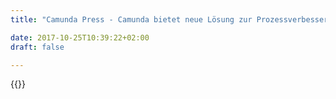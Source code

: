 ```yaml
---
title: "Camunda Press - Camunda bietet neue Lösung zur Prozessverbesserung | Camunda BPM"

date: 2017-10-25T10:39:22+02:00
draft: false

---
```

{{<press-single
title="Camunda bietet neue Lösung zur Prozessverbesserung"
text="Der Berliner Softwarehersteller Camunda hat ein neues Tool zur Prozessverbesserung veröffentlicht. <br><br>Cawemo (www.cawemo.com) ist ein SaaS-Produkt zur gemeinsamen Gestaltung von Prozessmodellen. Es unterstützt den ISO-Standard BPMN und legt den funktionalen Fokus auf eine extrem einfache Bedienbarkeit sowie bestmögliche Nutzung in Teams. <br><br>Jakob Freund, CEO von Camunda, kommentiert: 'Mit Tools wie Trello und Slack hat eine neue Ära von Enterprise-Apps begonnen. Wir läuten diese Ära nun auch für die Organisation von Geschäftsprozessen ein. Wer selbst Prozesse lebt, weiß am Besten, wie sie besser laufen könnten. Mit Cawemo bekommt nun jeder die Chance, die eigenen Prozesse zu verbessern. Das Zeitalter der zentralisierten Prozessorganisation gehört beendet.'<br><br>Diese Vision drückt sich auch im Preismodell von Cawemo aus: So sind Teams mit bis zu drei Nutzern kostenfrei. Ab dem vierten Nutzer wird eine im Vergleich zu ähnlichen Tools sehr geringe Gebühr von 12 US-Dollar pro Nutzer und Monat fällig. <br><br>'Mit diesem Preismodell können auch kleine Teams mit wenig bis gar keinem Budget ihre eigenen Prozesse designen, kommunizieren und optimieren' erklärt Jakob Freund. Während vergleichbare Anbieter ihre Produkte eher über höhere Führungskräfte im Unternehmen platzieren, will Camunda jedem Sachbearbeiter oder Gruppenleiter erlauben, Cawemo direkt und ohne aufwendige Beschaffungsprozesse einzusetzen. <br><br>Auf seiner Website wirbt Cawemo mit den folgenden Funktionen: <br><br>•	Design von Prozessmodellen in der Cloud und somit von überall abrufbar, <br>•	Kollaboration von Team-Mitgliedern in Echtzeit, also ein gleichzeitiges Bearbeiten und Kommentieren von Prozessmodellen, <br>•	Optimierung von Prozessen und Arbeitsabläufen im ganzen Unternehmen, indem die Modelle einfach geteilt und in Wissensmanagement-tools wie Confluence eingebunden werden können. Sobald eine Änderung am Prozessmodell in Cawemo vorgenommen wird, sind auch die geteilten Modelle auf dem aktuellsten Stand. <br><br>Über Camunda: <br>Camunda ist ein Berliner Softwarehersteller, der sich auf das BPM (Business Process Management) spezialisiert hat. Das Kernprodukt der Firma, Camunda BPM, ist eine Open Source Plattform für die Automatisierung von Geschäftsprozessen. Zu den Kunden von Camunda zählen die Deutsche Bahn, Lufthansa Technik und Zalando. Das Umsatzwachstum des Unternehmens betrug 2016 rd. 82%. Derzeit beschäftigt Camunda rd. 70 Mitarbeiter am Hauptstandort Berlin sowie in seinen Niederlassungen in San Francisco und Denver, USA.<br><br>Über Trello:<br>Trello ist eine web-basierte Projektmanagementsoftware, die vom australischen Unternehmen Atlassian betrieben wird. <br><br>Über Slack:<br>Slack ist ein webbasierter Instant-Messaging-Dienst des US-amerikanischen Unternehmens Slack Technologies zur Kommunikation innerhalb von Arbeitsgruppen.<br><br>Über Confluence:<br>Confluence ist eine kommerzielle Wiki-Software, die vom australischen Unternehmen Atlassian entwickelt wird.<br>"
date="2017-05-02">}}